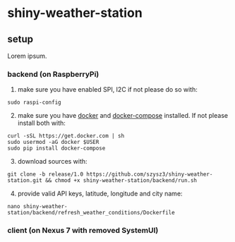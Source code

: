 # shiny-weather-station
## setup
Lorem ipsum.
### backend (on RaspberryPi)
1. make sure you have enabled SPI, I2C if not please do so with:
```
sudo raspi-config
```
2. make sure you have [docker](https://www.docker.com/) and [docker-compose](https://docs.docker.com/compose/) installed. If not please install both with:
```
curl -sSL https://get.docker.com | sh
sudo usermod -aG docker $USER 
sudo pip install docker-compose
````
3. download sources with:
```
git clone -b release/1.0 https://github.com/szysz3/shiny-weather-station.git && chmod +x shiny-weather-station/backend/run.sh
```
4. provide valid API keys, latitude, longitude and city name:
```
nano shiny-weather-station/backend/refresh_weather_conditions/Dockerfile
```

### client (on Nexus 7 with removed SystemUI)
